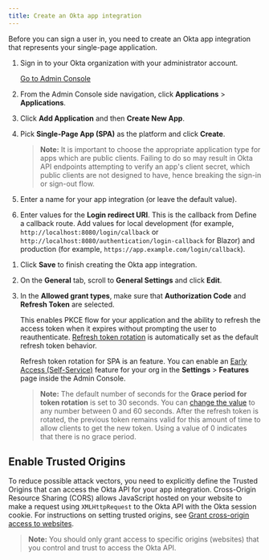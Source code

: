 ```yaml
---
title: Create an Okta app integration
---
```

Before you can sign a user in, you need to create an Okta app integration that represents your single-page application.

1. Sign in to your Okta organization with your administrator account.

    <a href="https://developer.okta.com/login" target="_blank" class="Button--blue">Go to Admin Console</a>

1. From the Admin Console side navigation, click **Applications** > **Applications**.
1. Click **Add Application** and then **Create New App**.
1. Pick **Single-Page App (SPA)** as the platform and click **Create**.
    > **Note:** It is important to choose the appropriate application type for apps which are public clients. Failing to do so may result in Okta API endpoints attempting to verify an app's client secret, which public clients are not designed to have, hence breaking the sign-in or sign-out flow.
1. Enter a name for your app integration (or leave the default value).
1. Enter values for the **Login redirect URI**. This is the callback from <GuideLink link="../define-callback/">Define a callback route</GuideLink>. Add values for local development (for example, `http://localhost:8080/login/callback` or `http://localhost:8080/authentication/login-callback` for Blazor) and production (for example, `https://app.example.com/login/callback`).
<!-- removed the Base URI step (was step #6 here) until the new UI is updated to include it -->
<!-- 1. Add the **Base URI** of your application during local development, such as `http://localhost:8080`. Also, add any base URIs where your application runs in production, such as `https://app.example.com`.
-->
1. Click **Save** to finish creating the Okta app integration.
1. On the **General** tab, scroll to **General Settings** and click **Edit**.
1. In the **Allowed grant types**, make sure that **Authorization Code** and **Refresh Token** are selected.

   This enables PKCE flow for your application and the ability to refresh the access token when it expires without prompting the user to reauthenticate. [Refresh token rotation](/docs/guides/refresh-tokens/refresh-token-rotation) is automatically set as the default refresh token behavior.

    Refresh token rotation for SPA is an <ApiLifecycle access="ea"/> feature.
    You can enable an [Early Access (Self-Service)](/docs/reference/releases-at-okta/#early-access-ea) feature for your org in the **Settings** > **Features** page inside the Admin Console.

    > **Note:** The default number of seconds for the **Grace period for token rotation** is set to 30 seconds. You can [change the value](/docs/guides/refresh-tokens/refresh-token-rotation/#enable-refresh-token-rotation) to any number between 0 and 60 seconds. After the refresh token is rotated, the previous token remains valid for this amount of time to allow clients to get the new token. Using a value of 0 indicates that there is no grace period.

## Enable Trusted Origins

To reduce possible attack vectors, you need to explicitly define the Trusted Origins that can access the Okta API for your app integration. Cross-Origin Resource Sharing (CORS) allows JavaScript hosted on your website to make a request using `XMLHttpRequest` to the Okta API with the Okta session cookie. For instructions on setting trusted origins, see [Grant cross-origin access to websites](/docs/guides/enable-cors/granting-cors/).

>**Note:** You should only grant access to specific origins (websites) that you control and trust to access the Okta API.

<NextSectionLink/>
